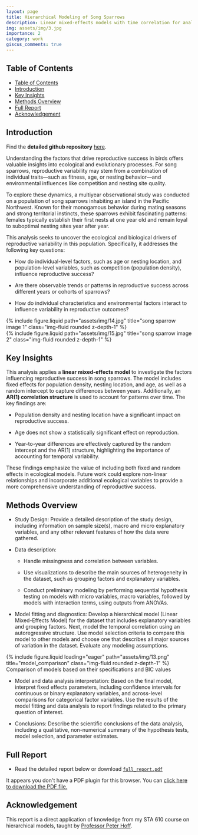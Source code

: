 ```yaml
---
layout: page
title: Hierarchical Modeling of Song Sparrows
description: Linear mixed-effects models with time correlation for analyzing avian reproduction.
img: assets/img/3.jpg
importance: 2
category: work
giscus_comments: true
---
```


## Table of Contents
- [Table of Contents](#table-of-contents)
- [Introduction](#introduction)
- [Key Insights](#key-insights)
- [Methods Overview](#methods-overview)
- [Full Report](#full-report)
- [Acknowledgement](#acknowledgement)


## Introduction

Find the **detailed github repository** [here](https://github.com/minhanhto09/hierachical_models).


Understanding the factors that drive reproductive success in birds offers valuable insights into ecological and evolutionary processes. For song sparrows, reproductive variability may stem from a combination of individual traits—such as fitness, age, or nesting behavior—and environmental influences like competition and nesting site quality.

To explore these dynamics, a multiyear observational study was conducted on a population of song sparrows inhabiting an island in the Pacific Northwest. Known for their monogamous behavior during mating seasons and strong territorial instincts, these sparrows exhibit fascinating patterns: females typically establish their first nests at one year old and remain loyal to suboptimal nesting sites year after year.

This analysis seeks to uncover the ecological and biological drivers of reproductive variability in this population. Specifically, it addresses the following key questions:

- How do individual-level factors, such as age or nesting location, and population-level variables, such as competition (population density), influence reproductive success?
    
- Are there observable trends or patterns in reproductive success across different years or cohorts of sparrows?
    
- How do individual characteristics and environmental factors interact to influence variability in reproductive outcomes?


<div class="row justify-content-sm-center">
    <div class="col-sm-8 mt-3 mt-md-0">
        {% include figure.liquid path="assets/img/14.jpg" title="song sparrow image 1" class="img-fluid rounded z-depth-1" %}
    </div>
    <div class="col-sm-4 mt-3 mt-md-0">
        {% include figure.liquid path="assets/img/15.jpg" title="song sparrow image 2" class="img-fluid rounded z-depth-1" %}
    </div>
</div>


## Key Insights


This analysis applies a **linear mixed-effects model** to investigate the factors influencing reproductive success in song sparrows. The model includes fixed effects for population density, nesting location, and age, as well as a random intercept to capture differences between years. Additionally, an **AR(1) correlation structure** is used to account for patterns over time. The key findings are:

- Population density and nesting location have a significant impact on reproductive success.
    
- Age does not show a statistically significant effect on reproduction.
    
- Year-to-year differences are effectively captured by the random intercept and the AR(1) structure, highlighting the importance of accounting for temporal variability.

These findings emphasize the value of including both fixed and random effects in ecological models. Future work could explore non-linear relationships and incorporate additional ecological variables to provide a more comprehensive understanding of reproductive success.


## Methods Overview


- Study Design: Provide a detailed description of the study design, including information on sample size(s), macro and micro explanatory variables, and any other relevant features of how the data were gathered.

- Data description: 

    - Handle missingness and correlation between variables.

    - Use visualizations to describe the main sources of heterogeneity in the dataset, such as grouping factors and explanatory variables.

    - Conduct preliminary modeling by performing sequential hypothesis testing on models with micro variables, macro variables, followed by models with interaction terms, using outputs from ANOVAs.  

- Model fitting and diagnostics: Develop a hierarchical model (Linear Mixed-Effects Model) for the dataset that includes explanatory variables and grouping factors. Next, model the temporal correlation using an autoregressive structure. Use model selection criteria to compare this model to other models and choose one that describes all major sources of variation in the dataset. Evaluate any modeling assumptions.

<div class="row">
    <div class="col-sm mt-3 mt-md-0">
        {% include figure.liquid loading="eager" path="assets/img/13.png" title="model_comparison" class="img-fluid rounded z-depth-1" %}
    </div>
</div>
<div class="caption">
    Comparison of models based on their specifications and BIC values
</div>

- Model and data analysis interpretation: Based on the final model, interpret fixed effects parameters, including confidence intervals for continuous or binary explanatory variables, and across-level comparisons for categorical factor variables. Use the results of the model fitting and data analysis to report findings related to the primary question of interest.

- Conclusions:  Describe the scientific conclusions of the data analysis, including a qualitative, non-numerical summary of the hypothesis tests, model selection, and parameter estimates. 


## Full Report


   - Read the detailed report below or download [`full_report.pdf`](/assets/pdf/sparrow.pdf)

<div class="row">
    <div class="col-sm mt-3 mt-md-0">
        <object data="/assets/pdf/sparrow.pdf" type="application/pdf" width="100%" height="800px">
            <p>It appears you don't have a PDF plugin for this browser. You can <a href="/assets/pdf/sparrow.pdf">click here to download the PDF file.</a></p>
        </object>
    </div>
</div>


## Acknowledgement


This report is a direct application of knowledge from my STA 610 course on hierarchical models, taught by [Professor Peter Hoff](https://pdhoff.github.io/).
